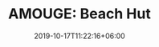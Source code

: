 ---
title: "AMOUGE: Beach Hut"
category: "AMOUAGE"
gender: "For Woman"
date: 2019-10-17T11:22:16+06:00
draft: false

# meta description
description : "100 ml"

# product Price
price: "325"

# Product Short Description
shortDescription: "An olfactive exploration of solitary moments capturing the serenity of a deserted beach. **INGREDIENTS**: Bergamot, Mineral Accord. Driftwood Accord, Lisylang. Patchouli, Cashmeran.  **100ml-EDP-WOMAN**"

#product ID
productID: "30"

# type must be "products"
type: "products"

# product Images
# first image will be shown in the product page
images:
  - image: "images/products/amouage/BeachHut.jpg"

---